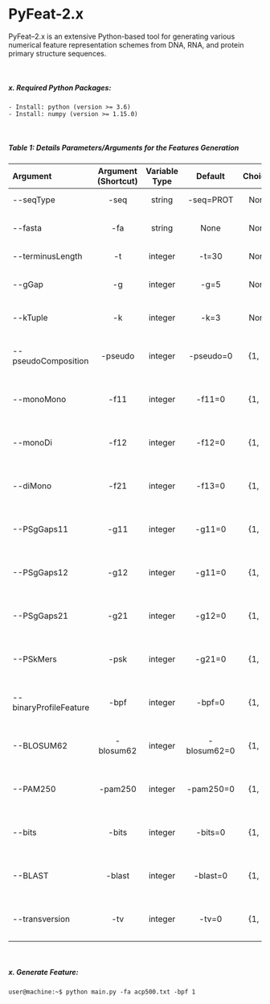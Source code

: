 # PyFeat-2.x

PyFeat–2.x is an extensive Python-based tool for generating various numerical feature representation schemes from DNA, RNA, and protein primary structure sequences.

&nbsp;

##### x. Required Python Packages:
```
- Install: python (version >= 3.6)
- Install: numpy (version >= 1.15.0)
```

&nbsp;

##### Table 1: Details Parameters/Arguments for the Features Generation
|   Argument     |   Argument (Shortcut) |    Variable Type     |   Default  | Choices            | Feature | Help   |
|     :---       |    :---:              |  :---:               |  :---:     | :---:              | :---:   |    ---:|
| --seqType      | -seq                  | string               | -seq=PROT  | None  | ❌ |Please use either DNA, RNA, or PROTEIN (PROT). |
| --fasta        | -fa                   | string               |  None      | None | ❌ |Please enter the UNIX-like path. Example: -fa=/home/user/anyFASTA.fa |
| --terminusLength| -t                   | integer              | -t=30      | None | ❌ | The terminusLength 30 to 100  performed well. |
| --gGap         | -g                    | integer              | -g=5      | None | ❌ | The gap between 1 to 5 performed well. Example: -g=5  |
| --kTuple       | -k                    | integer              | -k=3      | None | ❌ | The k between 1 to 3 performed well. Example: -k=3  |
| --pseudoComposition | -pseudo          | integer |  -pseudo=0   | {1, 0} | ✅| 1 and 0 denotes (On/Active) and (Off/Deactivate) respectively. |
| --monoMono          | -f11             | integer |  -f11=0      | {1, 0} | ✅ |1 and 0 denotes (On/Active) and (Off/Deactivate) respectively. |
| --monoDi            | -f12             | integer |  -f12=0      | {1, 0} | ✅ |1 and 0 denotes (On/Active) and (Off/Deactivate) respectively. |
| --diMono            | -f21             | integer |  -f13=0      | {1, 0} | ✅ | 1 and 0 denotes (On/Active) and (Off/Deactivate) respectively. |
| --PSgGaps11         | -g11             | integer |  -g11=0      | {1, 0} | ✅ | 1 and 0 denotes (On/Active) and (Off/Deactivate) respectively. |
| --PSgGaps12         | -g12             | integer |  -g11=0      | {1, 0} | ✅ | 1 and 0 denotes (On/Active) and (Off/Deactivate) respectively. |
| --PSgGaps21       | -g21               | integer |  -g12=0      | {1, 0} | ✅ | 1 and 0 denotes (On/Active) and (Off/Deactivate) respectively. |
| --PSkMers         | -psk               | integer |  -g21=0      | {1, 0} | ✅ | 1 and 0 denotes (On/Active) and (Off/Deactivate) respectively. |
| --binaryProfileFeature | -bpf     | integer |  -bpf=0      | {1, 0} | ✅ |1 and 0 denotes (On/Active) and (Off/Deactivate) respectively. |
| --BLOSUM62       | -blosum62        | integer |  -blosum62=0      | {1, 0} | ✅ |1 and 0 denotes (On/Active) and (Off/Deactivate) respectively. |
| --PAM250         | -pam250          | integer |  -pam250=0      | {1, 0} | ✅ | 1 and 0 denotes (On/Active) and (Off/Deactivate) respectively. |
| --bits           | -bits            | integer |  -bits=0      | {1, 0} | ✅ |1 and 0 denotes (On/Active) and (Off/Deactivate) respectively. |
| --BLAST          | -blast           | integer |  -blast=0      | {1, 0} | ✅ | 1 and 0 denotes (On/Active) and (Off/Deactivate) respectively. |
| --transversion   | -tv              | integer |  -tv=0      | {1, 0} | ✅ |1 and 0 denotes (On/Active) and (Off/Deactivate) respectively. |


&nbsp;
&nbsp;


##### x. Generate Feature:
``` console
user@machine:~$ python main.py -fa acp500.txt -bpf 1
```

